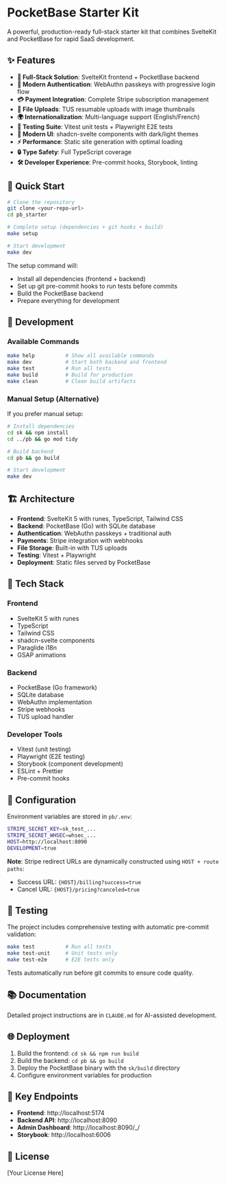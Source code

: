 # PocketBase Starter Kit

A powerful, production-ready full-stack starter kit that combines SvelteKit and PocketBase for rapid SaaS development.

## ✨ Features

- **🚀 Full-Stack Solution**: SvelteKit frontend + PocketBase backend
- **🔐 Modern Authentication**: WebAuthn passkeys with progressive login flow
- **💳 Payment Integration**: Complete Stripe subscription management
- **📁 File Uploads**: TUS resumable uploads with image thumbnails
- **🌍 Internationalization**: Multi-language support (English/French)
- **🧪 Testing Suite**: Vitest unit tests + Playwright E2E tests
- **🎨 Modern UI**: shadcn-svelte components with dark/light themes
- **⚡ Performance**: Static site generation with optimal loading
- **🔒 Type Safety**: Full TypeScript coverage
- **🛠️ Developer Experience**: Pre-commit hooks, Storybook, linting

## 🚀 Quick Start

```bash
# Clone the repository
git clone <your-repo-url>
cd pb_starter

# Complete setup (dependencies + git hooks + build)
make setup

# Start development
make dev
```

The setup command will:
- Install all dependencies (frontend + backend)
- Set up git pre-commit hooks to run tests before commits
- Build the PocketBase backend
- Prepare everything for development

## 📖 Development

### Available Commands

```bash
make help          # Show all available commands
make dev           # Start both backend and frontend
make test          # Run all tests
make build         # Build for production
make clean         # Clean build artifacts
```

### Manual Setup (Alternative)

If you prefer manual setup:

```bash
# Install dependencies
cd sk && npm install
cd ../pb && go mod tidy

# Build backend
cd pb && go build

# Start development
make dev
```

## 🏗️ Architecture

- **Frontend**: SvelteKit 5 with runes, TypeScript, Tailwind CSS
- **Backend**: PocketBase (Go) with SQLite database
- **Authentication**: WebAuthn passkeys + traditional auth
- **Payments**: Stripe integration with webhooks
- **File Storage**: Built-in with TUS uploads
- **Testing**: Vitest + Playwright
- **Deployment**: Static files served by PocketBase

## 📱 Tech Stack

### Frontend
- SvelteKit 5 with runes
- TypeScript
- Tailwind CSS
- shadcn-svelte components
- Paraglide i18n
- GSAP animations

### Backend
- PocketBase (Go framework)
- SQLite database
- WebAuthn implementation
- Stripe webhooks
- TUS upload handler

### Developer Tools
- Vitest (unit testing)
- Playwright (E2E testing)
- Storybook (component development)
- ESLint + Prettier
- Pre-commit hooks

## 🔧 Configuration

Environment variables are stored in `pb/.env`:

```bash
STRIPE_SECRET_KEY=sk_test_...
STRIPE_SECRET_WHSEC=whsec_...
HOST=http://localhost:8090
DEVELOPMENT=true
```

**Note**: Stripe redirect URLs are dynamically constructed using `HOST + route paths`:
- Success URL: `{HOST}/billing?success=true`  
- Cancel URL: `{HOST}/pricing?canceled=true`

## 🧪 Testing

The project includes comprehensive testing with automatic pre-commit validation:

```bash
make test          # Run all tests
make test-unit     # Unit tests only
make test-e2e      # E2E tests only
```

Tests automatically run before git commits to ensure code quality.

## 📚 Documentation

Detailed project instructions are in `CLAUDE.md` for AI-assisted development.

## 🌐 Deployment

1. Build the frontend: `cd sk && npm run build`
2. Build the backend: `cd pb && go build`
3. Deploy the PocketBase binary with the `sk/build` directory
4. Configure environment variables for production

## 🔗 Key Endpoints

- **Frontend**: http://localhost:5174
- **Backend API**: http://localhost:8090
- **Admin Dashboard**: http://localhost:8090/_/
- **Storybook**: http://localhost:6006

## 📄 License

[Your License Here]